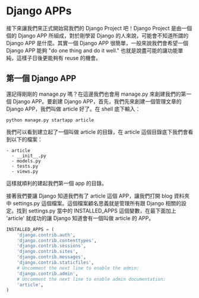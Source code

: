 # Django APPs

接下來讓我們來正式開始寫我們的 Django Project 吧！Django Project 是由一個個的 Django APP 所組成，對於剛學習 Django 的人來說，可能會不知道所謂的 Django APP 是什麼。其實一個 Django APP 很簡單，一般來說我們會希望一個 Django APP 能夠 "do one thing and do it well." 也就是說盡可能的讓功能單純，這樣子日後更能夠有 reuse 的機會。

## 第一個 Django APP

還記得剛剛的 manage.py 嗎？在這邊我們也會用 manage.py 來創建我們的第一個 Django APP。要創建 Django APP，首先，我們先來創建一個管理文章的 Django APP，我們叫做 article 好了。在 shell 底下輸入：

```
python manage.py startapp article
```

我們可以看到建立起了一個叫做 article 的目錄，在 article 這個目錄底下我們會看到以下的檔案：

```
- article
  - __init__.py
  - models.py
  - tests.py
  - views.py
```

這樣就順利的建起我們第一個 app 的目錄。

接著我們要讓 Django 知道我們有了 article 這個 APP，讓我們打開 blog 資料夾中 settings.py 這個檔案。這個檔案顧名思義就是管理所有跟 Django 相關的設定。找到 settings.py 當中的 INSTALLED_APPS 這個變數，在最下面加上 'article' 就成功的讓 Django 知道會有一個叫做 article 的 APP。

```python
INSTALLED_APPS = (
    'django.contrib.auth',
    'django.contrib.contenttypes',
    'django.contrib.sessions',
    'django.contrib.sites',
    'django.contrib.messages',
    'django.contrib.staticfiles',
    # Uncomment the next line to enable the admin:
    'django.contrib.admin',
    # Uncomment the next line to enable admin documentation:
    'article',
)
```
